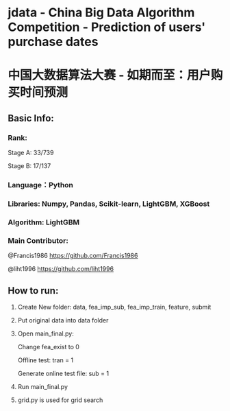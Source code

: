 # jdata - China Big Data Algorithm Competition - Prediction of users' purchase dates 

# 中国大数据算法大赛 - 如期而至：用户购买时间预测

## Basic Info:

### Rank: 

Stage A: 33/739
      
Stage B: 17/137

### Language：Python

### Libraries: Numpy, Pandas, Scikit-learn, LightGBM, XGBoost

### Algorithm: LightGBM

### Main Contributor: 

@Francis1986 https://github.com/Francis1986
                  
@liht1996 https://github.com/liht1996

## How to run: 

1. Create New folder: data, fea_imp_sub, fea_imp_train, feature, submit

2. Put original data into data folder

3. Open main_final.py:

      Change fea_exist to 0
      
      Offline test: tran = 1
      
      Generate online test file: sub = 1

4. Run main_final.py

5. grid.py is used for grid search
